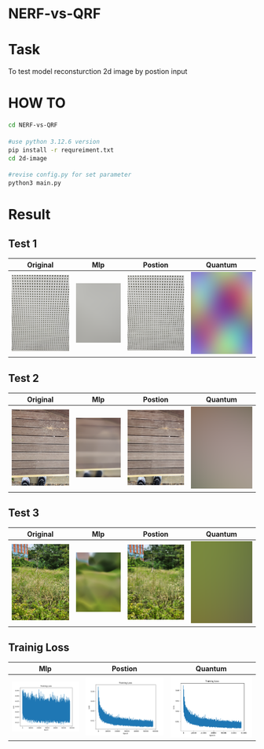 # NERF-vs-QRF

# Task

To  test model reconsturction 2d image by postion input

# HOW TO

```bash
cd NERF-vs-QRF

#use python 3.12.6 version
pip install -r requreiment.txt
cd 2d-image 

#revise config.py for set parameter
python3 main.py
```


# Result
## Test 1
|Original|Mlp|Postion|Quantum|
|---|---|---|---|
|![2d](2d-image/test1.jpg)|![2d](2d-image/results/predicted_test1.jpg_mlp.png)|![2d](2d-image/results/predicted_test1.jpg_position.png)|![2d](2d-image/results/predicted_test1.jpg_quantum.png)|


## Test 2
|Original|Mlp|Postion|Quantum|
|---|---|---|---|
|![2d](2d-image/test2.jpg)|![2d](2d-image/results/predicted_test2.jpg_mlp.png)|![2d](2d-image/results/predicted_test2.jpg_position.png)|![2d](2d-image/results/predicted_test2.jpg_quantum.png)|



## Test 3
|Original|Mlp|Postion|Quantum|
|---|---|---|---|
|![2d](2d-image/test3.jpg)|![2d](2d-image/results/predicted_test3.jpg_mlp.png)|![2d](2d-image/results/predicted_test3.jpg_position.png)|![2d](2d-image/results/predicted_test3.jpg_quantum.png)|

## Trainig Loss

|Mlp|Postion|Quantum|
|---|----|---|
|![2d](2d-image/loss_result/loss_graph_mlp.png)|![2d](2d-image/loss_result/loss_graph_position.png)|![2d](2d-image/loss_result/loss_graph_position.png)|


